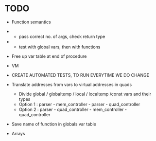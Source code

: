 # TODO

* Function semantics
* * pass correct no. of args, check return type
* * test with global vars, then with functions

* Free up var table at end of procedure
* VM

* CREATE AUTOMATED TESTS, TO RUN EVERYTIME WE DO CHANGE

* Translate addresses from vars to virtual addresses in quads
    * Divide global / globaltemp / local / localtemp /const vars and their types
    * Option 1 : parser - mem_controller - parser - quad_controller
    * Option 2 : parser - quad_controller - mem_controller - quad_controller



* Save name of function in globals var table

* Arrays